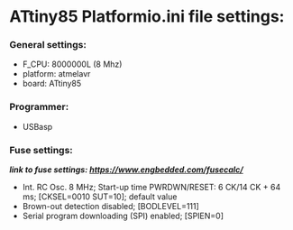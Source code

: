 # ATtiny85 Platformio.ini file settings:

### General settings:
- F_CPU: 8000000L (8 Mhz)
- platform: atmelavr
- board: ATtiny85

### Programmer:
- USBasp

### Fuse settings:
***link to fuse settings:  https://www.engbedded.com/fusecalc/***
- Int. RC Osc. 8 MHz; Start-up time PWRDWN/RESET: 6 CK/14 CK + 64 ms; [CKSEL=0010 SUT=10]; default value
- Brown-out detection disabled; [BODLEVEL=111]
- Serial program downloading (SPI) enabled; [SPIEN=0]